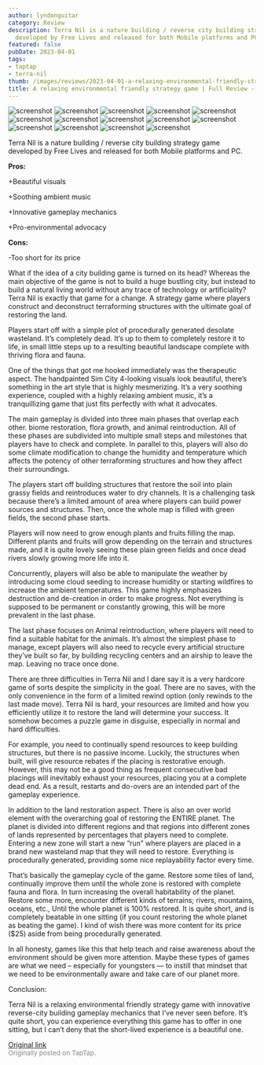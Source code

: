 ```yaml
---
author: lyndonguitar
category: Review
description: Terra Nil is a nature building / reverse city building strategy game
  developed by Free Lives and released for both Mobile platforms and PC.
featured: false
pubDate: 2023-04-01
tags:
- taptap
- terra-nil
thumb: /images/reviews/2023-04-01-a-relaxing-environmental-friendly-strategy-game--full-review---terra-nil-0.avif
title: A relaxing environmental friendly strategy game | Full Review - Terra Nil
---
```


<div class="gallery">
  <img src="/images/reviews/2023-04-01-a-relaxing-environmental-friendly-strategy-game--full-review---terra-nil-0.avif" alt="screenshot" />
  <img src="/images/reviews/2023-04-01-a-relaxing-environmental-friendly-strategy-game--full-review---terra-nil-1.avif" alt="screenshot" />
  <img src="/images/reviews/2023-04-01-a-relaxing-environmental-friendly-strategy-game--full-review---terra-nil-2.avif" alt="screenshot" />
  <img src="/images/reviews/2023-04-01-a-relaxing-environmental-friendly-strategy-game--full-review---terra-nil-3.avif" alt="screenshot" />
  <img src="/images/reviews/2023-04-01-a-relaxing-environmental-friendly-strategy-game--full-review---terra-nil-4.avif" alt="screenshot" />
  <img src="/images/reviews/2023-04-01-a-relaxing-environmental-friendly-strategy-game--full-review---terra-nil-5.avif" alt="screenshot" />
  <img src="/images/reviews/2023-04-01-a-relaxing-environmental-friendly-strategy-game--full-review---terra-nil-6.avif" alt="screenshot" />
  <img src="/images/reviews/2023-04-01-a-relaxing-environmental-friendly-strategy-game--full-review---terra-nil-7.avif" alt="screenshot" />
  <img src="/images/reviews/2023-04-01-a-relaxing-environmental-friendly-strategy-game--full-review---terra-nil-8.avif" alt="screenshot" />
  <img src="/images/reviews/2023-04-01-a-relaxing-environmental-friendly-strategy-game--full-review---terra-nil-9.avif" alt="screenshot" />
  <img src="/images/reviews/2023-04-01-a-relaxing-environmental-friendly-strategy-game--full-review---terra-nil-10.avif" alt="screenshot" />
  <img src="/images/reviews/2023-04-01-a-relaxing-environmental-friendly-strategy-game--full-review---terra-nil-11.avif" alt="screenshot" />
  <img src="/images/reviews/2023-04-01-a-relaxing-environmental-friendly-strategy-game--full-review---terra-nil-12.avif" alt="screenshot" />
  <img src="/images/reviews/2023-04-01-a-relaxing-environmental-friendly-strategy-game--full-review---terra-nil-13.avif" alt="screenshot" />
</div>

Terra Nil is a nature building / reverse city building strategy game developed by Free Lives and released for both Mobile platforms and PC.


**Pros:**


+Beautiful visuals

+Soothing ambient music

+Innovative gameplay mechanics

+Pro-environmental advocacy


**Cons:**


-Too short for its price

What if the idea of a city building game is turned on its head? Whereas the main objective of the game is not to build a huge bustling city, but instead to build a natural living world without any trace of technology or artificiality? Terra Nil is exactly that game for a change. A strategy game where players construct and deconstruct terraforming structures with the ultimate goal of restoring the land.

Players start off with a simple plot of procedurally generated desolate wasteland. It’s completely dead. It’s up to them to completely restore it to life, in small little steps up to a resulting beautiful landscape complete with thriving flora and fauna.

One of the things that got me hooked immediately was the therapeutic aspect. The handpainted Sim City 4-looking visuals look beautiful, there’s something in the art style that is highly mesmerizing. It’s a very soothing experience, coupled with a highly relaxing ambient music, it’s a tranquillizing game that just fits perfectly with what it advocates.

The main gameplay is divided into three main phases that overlap each other. biome restoration, flora growth, and animal reintroduction. All of these phases are subdivided into multiple small steps and milestones that players have to check and complete. In parallel to this, players will also do some climate modification to change the humidity and temperature which affects the potency of other terraforming structures and how they affect their surroundings.

The players start off building structures that restore the soil into plain grassy fields and reintroduces water to dry channels. It is a challenging task because there’s a limited amount of area where players can build power sources and structures. Then, once the whole map is filled with green fields, the second phase starts.

Players will now need to grow enough plants and fruits filling the map. Different plants and fruits will grow depending on the terrain and structures made, and it is quite lovely seeing these plain green fields and once dead rivers slowly growing more life into it.

Concurrently, players will also be able to manipulate the weather by introducing some cloud seeding to increase humidity or starting wildfires to increase the ambient temperatures. This game highly emphasizes destruction and de-creation in order to make progress. Not everything is supposed to be permanent or constantly growing, this will be more prevalent in the last phase.

The last phase focuses on Animal reintroduction, where players will need to find a suitable habitat for the animals. It’s almost the simplest phase to manage, except players will also need to recycle every artificial structure they’ve built so far, by building recycling centers and an airship to leave the map. Leaving no trace once done.

There are three difficulties in Terra Nil and I dare say it is a very hardcore game of sorts despite the simplicity in the goal. There are no saves, with the only convenience in the form of a limited rewind option (only rewinds to the last made move). Terra Nil is hard, your resources are limited and how you efficiently utilize it to restore the land will determine your success. It somehow becomes a puzzle game in disguise, especially in normal and hard difficulties.

For example, you need to continually spend resources to keep building structures, but there is no passive income. Luckily, the structures when built, will give resource rebates if the placing is restorative enough. However, this may not be a good thing as frequent consecutive bad placings will inevitably exhaust your resources, placing you at a complete dead end. As a result, restarts and do-overs are an intended part of the gameplay experience.

In addition to the land restoration aspect. There is also an over world element with the overarching goal of restoring the ENTIRE planet. The planet is divided into different regions and that regions into different zones of lands represented by percentages that players need to complete. Entering a new zone will start a new “run” where players are placed in a brand new wasteland map that they will need to restore. Everything is procedurally generated, providing some nice replayability factor every time.

That’s basically the gameplay cycle of the game. Restore some tiles of land, continually improve them until the whole zone is restored with complete fauna and flora. In turn increasing the overall habitability of the planet. Restore some more, encounter different kinds of terrains; rivers, mountains, oceans, etc., Until the whole planet is 100% restored. It is quite short, and is completely beatable in one sitting (if you count restoring the whole planet as beating the game). I kind of wish there was more content for its price ($25) aside from being procedurally generated.

In all honesty, games like this that help teach and raise awareness about the environment should be given more attention. Maybe these types of games are what we need – especially for youngsters — to instill that mindset that we need to be environmentally aware and take care of our planet more.

Conclusion:

Terra Nil is a relaxing environmental friendly strategy game with innovative reverse-city building gameplay mechanics that I’ve never seen before. It’s quite short, you can experience everything this game has to offer in one sitting, but I can’t deny that the short-lived experience is a beautiful one.

[Original link](https://www.taptap.io/post/4965987)<br><span style="font-size: 0.95em; color: #888;">Originally posted on TapTap.</span>